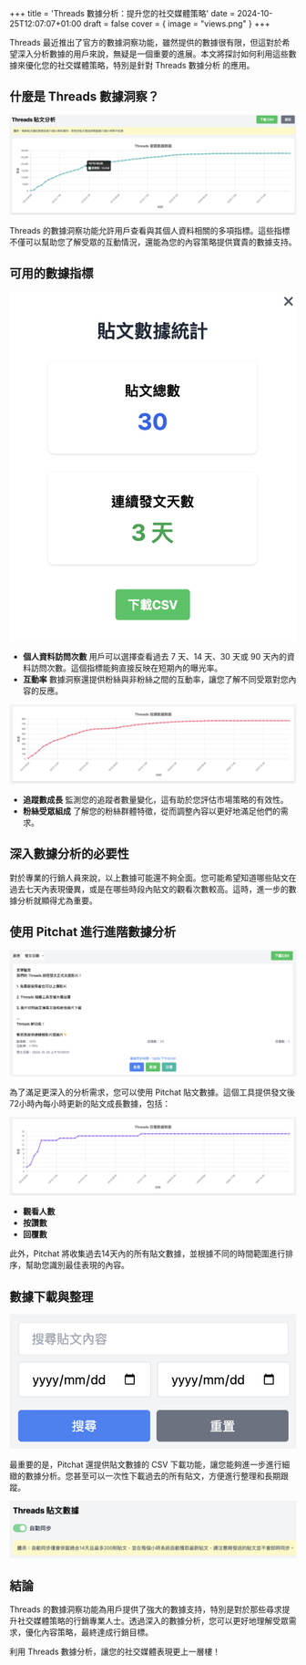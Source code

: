 +++ 
title = 'Threads 數據分析：提升您的社交媒體策略' 
date = 2024-10-25T12:07:07+01:00 
draft = false 
cover = { image = "views.png" } 
+++

Threads 最近推出了官方的數據洞察功能，雖然提供的數據很有限，但這對於希望深入分析數據的用戶來說，無疑是一個重要的進展。本文將探討如何利用這些數據來優化您的社交媒體策略，特別是針對 Threads 數據分析 的應用。

## 什麼是 Threads 數據洞察？

![數據查看介面](views.png)

Threads 的數據洞察功能允許用戶查看與其個人資料相關的多項指標。這些指標不僅可以幫助您了解受眾的互動情況，還能為您的內容策略提供寶貴的數據支持。

## 可用的數據指標

![互動率計算](calc.png)

* **個人資料訪問次數** 用戶可以選擇查看過去 7 天、14 天、30 天或 90 天內的資料訪問次數。這個指標能夠直接反映在短期內的曝光率。
* **互動率** 數據洞察還提供粉絲與非粉絲之間的互動率，讓您了解不同受眾對您內容的反應。

![按讚數據](likes.png)

* **追蹤數成長** 監測您的追蹤者數量變化，這有助於您評估市場策略的有效性。
* **粉絲受眾組成** 了解您的粉絲群體特徵，從而調整內容以更好地滿足他們的需求。

## 深入數據分析的必要性

對於專業的行銷人員來說，以上數據可能還不夠全面。您可能希望知道哪些貼文在過去七天內表現優異，或是在哪些時段內貼文的觀看次數較高。這時，進一步的數據分析就顯得尤為重要。

## 使用 Pitchat 進行進階數據分析

![數據排序功能](sort.png)

為了滿足更深入的分析需求，您可以使用 Pitchat 貼文數據。這個工具提供發文後72小時內每小時更新的貼文成長數據，包括：

![回覆數據統計](replies.png)

* **觀看人數**
* **按讚數**
* **回覆數**

此外，Pitchat 將收集過去14天內的所有貼文數據，並根據不同的時間範圍進行排序，幫助您識別最佳表現的內容。

## 數據下載與整理

![數據篩選功能](filter.png)

最重要的是，Pitchat 還提供貼文數據的 CSV 下載功能，讓您能夠進一步進行細緻的數據分析。您甚至可以一次性下載過去的所有貼文，方便進行整理和長期跟蹤。

![數據切換介面](toggle.png)

## 結論

Threads 的數據洞察功能為用戶提供了強大的數據支持，特別是對於那些尋求提升社交媒體策略的行銷專業人士。透過深入的數據分析，您可以更好地理解受眾需求，優化內容策略，最終達成行銷目標。

利用 Threads 數據分析，讓您的社交媒體表現更上一層樓！